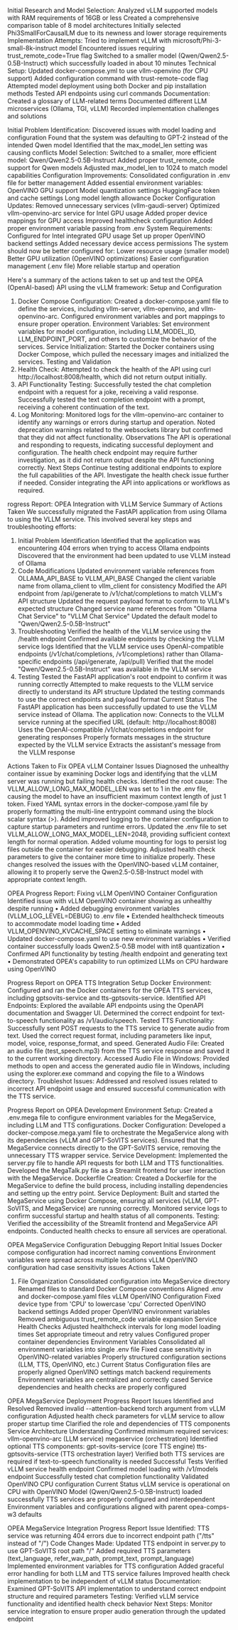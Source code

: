 Initial Research and Model Selection:
Analyzed vLLM supported models with RAM requirements of 16GB or less
Created a comprehensive comparison table of 8 model architectures
Initially selected Phi3SmallForCausalLM due to its newness and lower storage requirements
Implementation Attempts:
Tried to implement vLLM with microsoft/Phi-3-small-8k-instruct model
Encountered issues requiring trust_remote_code=True flag
Switched to a smaller model (Qwen/Qwen2.5-0.5B-Instruct) which successfully loaded in about 10 minutes
Technical Setup:
Updated docker-compose.yml to use vllm-openvino (for CPU support)
Added configuration command with trust-remote-code flag
Attempted model deployment using both Docker and pip installation methods
Tested API endpoints using curl commands
Documentation:
Created a glossary of LLM-related terms
Documented different LLM microservices (Ollama, TGI, vLLM)
Recorded implementation challenges and solutions


Initial Problem Identification:
Discovered issues with model loading and configuration
Found that the system was defaulting to GPT-2 instead of the intended Qwen model
Identified that the max_model_len setting was causing conflicts
Model Selection:
Switched to a smaller, more efficient model: Qwen/Qwen2.5-0.5B-Instruct
Added proper trust_remote_code support for Qwen models
Adjusted max_model_len to 1024 to match model capabilities
Configuration Improvements:
Consolidated configuration in .env file for better management
Added essential environment variables:
OpenVINO GPU support
Model quantization settings
HuggingFace token and cache settings
Long model length allowance
Docker Configuration Updates:
Removed unnecessary services (vllm-gaudi-server)
Optimized vllm-openvino-arc service for Intel GPU usage
Added proper device mappings for GPU access
Improved healthcheck configuration
Added proper environment variable passing from .env
System Requirements:
Configured for Intel integrated GPU usage
Set up proper OpenVINO backend settings
Added necessary device access permissions
The system should now be better configured for:
Lower resource usage (smaller model)
Better GPU utilization (OpenVINO optimizations)
Easier configuration management (.env file)
More reliable startup and operation


Here's a summary of the actions taken to set up and test the OPEA (OpenAI-based) API using the vLLM framework:
Setup and Configuration
1. Docker Compose Configuration:
Created a docker-compose.yaml file to define the services, including vllm-server, vllm-openvino, and vllm-openvino-arc.
Configured environment variables and port mappings to ensure proper operation.
Environment Variables:
Set environment variables for model configuration, including LLM_MODEL_ID, LLM_ENDPOINT_PORT, and others to customize the behavior of the services.
Service Initialization:
Started the Docker containers using Docker Compose, which pulled the necessary images and initialized the services.
Testing and Validation
4. Health Check:
Attempted to check the health of the API using curl http://localhost:8008/health, which did not return output initially.
5. API Functionality Testing:
Successfully tested the chat completion endpoint with a request for a joke, receiving a valid response.
Successfully tested the text completion endpoint with a prompt, receiving a coherent continuation of the text.
6. Log Monitoring:
Monitored logs for the vllm-openvino-arc container to identify any warnings or errors during startup and operation.
Noted deprecation warnings related to the websockets library but confirmed that they did not affect functionality.
Observations
The API is operational and responding to requests, indicating successful deployment and configuration.
The health check endpoint may require further investigation, as it did not return output despite the API functioning correctly.
Next Steps
Continue testing additional endpoints to explore the full capabilities of the API.
Investigate the health check issue further if needed.
Consider integrating the API into applications or workflows as required.


rogress Report: OPEA Integration with VLLM Service
Summary of Actions Taken
We successfully migrated the FastAPI application from using Ollama to using the VLLM service. This involved several key steps and troubleshooting efforts:
1. Initial Problem Identification
Identified that the application was encountering 404 errors when trying to access Ollama endpoints
Discovered that the environment had been updated to use VLLM instead of Ollama
2. Code Modifications
Updated environment variable references from OLLAMA_API_BASE to VLLM_API_BASE
Changed the client variable name from ollama_client to vllm_client for consistency
Modified the API endpoint from /api/generate to /v1/chat/completions to match VLLM's API structure
Updated the request payload format to conform to VLLM's expected structure
Changed service name references from "Ollama Chat Service" to "VLLM Chat Service"
Updated the default model to "Qwen/Qwen2.5-0.5B-Instruct"
3. Troubleshooting
Verified the health of the VLLM service using the /health endpoint
Confirmed available endpoints by checking the VLLM service logs
Identified that the VLLM service uses OpenAI-compatible endpoints (/v1/chat/completions, /v1/completions) rather than Ollama-specific endpoints (/api/generate, /api/pull)
Verified that the model "Qwen/Qwen2.5-0.5B-Instruct" was available in the VLLM service
4. Testing
Tested the FastAPI application's root endpoint to confirm it was running correctly
Attempted to make requests to the VLLM service directly to understand its API structure
Updated the testing commands to use the correct endpoints and payload format
Current Status
The FastAPI application has been successfully updated to use the VLLM service instead of Ollama. The application now:
Connects to the VLLM service running at the specified URL (default: http://localhost:8008)
Uses the OpenAI-compatible /v1/chat/completions endpoint for generating responses
Properly formats messages in the structure expected by the VLLM service
Extracts the assistant's message from the VLLM response

Actions Taken to Fix OPEA vLLM Container Issues
Diagnosed the unhealthy container issue by examining Docker logs and identifying that the vLLM server was running but failing health checks.
Identified the root cause: The VLLM_ALLOW_LONG_MAX_MODEL_LEN was set to 1 in the .env file, causing the model to have an insufficient maximum context length of just 1 token.
Fixed YAML syntax errors in the docker-compose.yaml file by properly formatting the multi-line entrypoint command using the block scalar syntax (>).
Added improved logging to the container configuration to capture startup parameters and runtime errors.
Updated the .env file to set VLLM_ALLOW_LONG_MAX_MODEL_LEN=2048, providing sufficient context length for normal operation.
Added volume mounting for logs to persist log files outside the container for easier debugging.
Adjusted health check parameters to give the container more time to initialize properly.
These changes resolved the issues with the OpenVINO-based vLLM container, allowing it to properly serve the Qwen2.5-0.5B-Instruct model with appropriate context length.

OPEA Progress Report: Fixing vLLM OpenVINO Container Configuration
 Identified issue with vLLM OpenVINO container showing as unhealthy despite running
• Added debugging environment variables (VLLM_LOG_LEVEL=DEBUG) to .env file
• Extended healthcheck timeouts to accommodate model loading time
• Added VLLM_OPENVINO_KVCACHE_SPACE setting to eliminate warnings
• Updated docker-compose.yaml to use new environment variables
• Verified container successfully loads Qwen2.5-0.5B model with int8 quantization
• Confirmed API functionality by testing /health endpoint and generating text
• Demonstrated OPEA's capability to run optimized LLMs on CPU hardware using OpenVINO


Progress Report on OPEA TTS Integration
Setup Docker Environment:
Configured and ran the Docker containers for the OPEA TTS services, including gptsovits-service and tts-gptsovits-service.
Identified API Endpoints:
Explored the available API endpoints using the OpenAPI documentation and Swagger UI.
Determined the correct endpoint for text-to-speech functionality as /v1/audio/speech.
Tested TTS Functionality:
Successfully sent POST requests to the TTS service to generate audio from text.
Used the correct request format, including parameters like input, model, voice, response_format, and speed.
Generated Audio File:
Created an audio file (test_speech.mp3) from the TTS service response and saved it to the current working directory.
Accessed Audio File in Windows:
Provided methods to open and access the generated audio file in Windows, including using the explorer.exe command and copying the file to a Windows directory.
Troubleshot Issues:
Addressed and resolved issues related to incorrect API endpoint usage and ensured successful communication with the TTS service.


Progress Report on OPEA Development
Environment Setup:
Created a .env.mega file to configure environment variables for the MegaService, including LLM and TTS configurations.
Docker Configuration:
Developed a docker-compose.mega.yaml file to orchestrate the MegaService along with its dependencies (vLLM and GPT-SoVITS services).
Ensured that the MegaService connects directly to the GPT-SoVITS service, removing the unnecessary TTS wrapper service.
Service Development:
Implemented the server.py file to handle API requests for both LLM and TTS functionalities.
Developed the MegaTalk.py file as a Streamlit frontend for user interaction with the MegaService.
Dockerfile Creation:
Created a Dockerfile for the MegaService to define the build process, including installing dependencies and setting up the entry point.
Service Deployment:
Built and started the MegaService using Docker Compose, ensuring all services (vLLM, GPT-SoVITS, and MegaService) are running correctly.
Monitored service logs to confirm successful startup and health status of all components.
Testing:
Verified the accessibility of the Streamlit frontend and MegaService API endpoints.
Conducted health checks to ensure all services are operational.

OPEA MegaService Configuration Debugging Report
Initial Issues
Docker compose configuration had incorrect naming conventions
Environment variables were spread across multiple locations
vLLM OpenVINO configuration had case sensitivity issues
Actions Taken
1. File Organization
Consolidated configuration into MegaService directory
Renamed files to standard Docker Compose conventions
Aligned .env and docker-compose.yaml files
vLLM OpenVINO Configuration
Fixed device type from 'CPU' to lowercase 'cpu'
Corrected OpenVINO backend settings
Added proper OpenVINO environment variables
Removed ambiguous trust_remote_code variable expansion
Service Health Checks
Adjusted healthcheck intervals for long model loading times
Set appropriate timeout and retry values
Configured proper container dependencies
Environment Variables
Consolidated all environment variables into single .env file
Fixed case sensitivity in OpenVINO-related variables
Properly structured configuration sections (LLM, TTS, OpenVINO, etc.)
Current Status
Configuration files are properly aligned
OpenVINO settings match backend requirements
Environment variables are centralized and correctly cased
Service dependencies and health checks are properly configured

OPEA MegaService Deployment Progress Report
Issues Identified and Resolved
Removed invalid --attention-backend torch argument from vLLM configuration
Adjusted health check parameters for vLLM service to allow proper startup time
Clarified the role and dependencies of TTS components
Service Architecture Understanding
Confirmed minimum required services:
vllm-openvino-arc (LLM service)
megaservice (orchestration)
Identified optional TTS components:
gpt-sovits-service (core TTS engine)
tts-gptsovits-service (TTS orchestration layer)
Verified both TTS services are required if text-to-speech functionality is needed
Successful Tests
Verified vLLM service health endpoint
Confirmed model loading with /v1/models endpoint
Successfully tested chat completion functionality
Validated OpenVINO CPU configuration
Current Status
vLLM service is operational on CPU with OpenVINO
Model (Qwen/Qwen2.5-0.5B-Instruct) loaded successfully
TTS services are properly configured and interdependent
Environment variables and configurations aligned with parent opea-comps-w3 defaults

OPEA MegaService Integration Progress Report
Issue Identified: TTS service was returning 404 errors due to incorrect endpoint path ("/tts" instead of "/")
Code Changes Made:
Updated TTS endpoint in server.py to use GPT-SoVITS root path "/"
Added required TTS parameters (text_language, refer_wav_path, prompt_text, prompt_language)
Implemented environment variables for TTS configuration
Added graceful error handling for both LLM and TTS service failures
Improved health check implementation to be independent of vLLM status
Documentation: Examined GPT-SoVITS API implementation to understand correct endpoint structure and required parameters
Testing: Verified vLLM service functionality and identified health check behavior
Next Steps: Monitor service integration to ensure proper audio generation through the updated endpoint